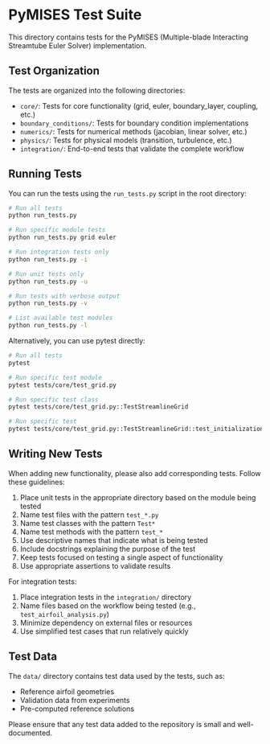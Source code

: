 # PyMISES Test Suite

This directory contains tests for the PyMISES (Multiple-blade Interacting Streamtube Euler Solver) implementation.

## Test Organization

The tests are organized into the following directories:

- `core/`: Tests for core functionality (grid, euler, boundary_layer, coupling, etc.)
- `boundary_conditions/`: Tests for boundary condition implementations
- `numerics/`: Tests for numerical methods (jacobian, linear solver, etc.)
- `physics/`: Tests for physical models (transition, turbulence, etc.)
- `integration/`: End-to-end tests that validate the complete workflow

## Running Tests

You can run the tests using the `run_tests.py` script in the root directory:

```bash
# Run all tests
python run_tests.py

# Run specific module tests
python run_tests.py grid euler

# Run integration tests only
python run_tests.py -i

# Run unit tests only
python run_tests.py -u

# Run tests with verbose output
python run_tests.py -v

# List available test modules
python run_tests.py -l
```

Alternatively, you can use pytest directly:

```bash
# Run all tests
pytest

# Run specific test module
pytest tests/core/test_grid.py

# Run specific test class
pytest tests/core/test_grid.py::TestStreamlineGrid

# Run specific test
pytest tests/core/test_grid.py::TestStreamlineGrid::test_initialization
```

## Writing New Tests

When adding new functionality, please also add corresponding tests. Follow these guidelines:

1. Place unit tests in the appropriate directory based on the module being tested
2. Name test files with the pattern `test_*.py`
3. Name test classes with the pattern `Test*`
4. Name test methods with the pattern `test_*`
5. Use descriptive names that indicate what is being tested
6. Include docstrings explaining the purpose of the test
7. Keep tests focused on testing a single aspect of functionality
8. Use appropriate assertions to validate results

For integration tests:
1. Place integration tests in the `integration/` directory
2. Name files based on the workflow being tested (e.g., `test_airfoil_analysis.py`)
3. Minimize dependency on external files or resources
4. Use simplified test cases that run relatively quickly

## Test Data

The `data/` directory contains test data used by the tests, such as:
- Reference airfoil geometries
- Validation data from experiments
- Pre-computed reference solutions

Please ensure that any test data added to the repository is small and well-documented.
